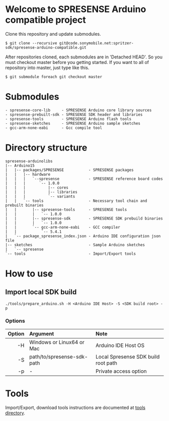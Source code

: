 # Welcome to SPRESENSE Arduino compatible project

Clone this repository and update submodules.

```
$ git clone --recursive git@code.sonymobile.net:spritzer-sdk/spresense-arduino-compatible.git
```

After repositories cloned, each submodules are in 'Detached HEAD'.
So you must checkout master before you getting started.
If you want to all of repository into master, just type like this.

```
$ git submodule foreach git checkout master
```

# Submodules

```
- spresense-core-lib     - SPRESENSE Arduino core library sources
- spresense-prebuilt-sdk - SPRESENSE SDK header and libraries
- spresense-tools        - SPRESENSE Arduino flash tools
- spresense-sketches     - SPRESENSE Arduino sample sketches
- gcc-arm-none-eabi      - Gcc compile tool
```

# Directory structure

```
spresense-arduinolibs
|-- Arduino15
|   |-- packages/SPRESENSE           - SPRESENSE packages
|   |   |-- hardware
|   |   |   `--spresense             - SPRESENSE reference board codes
|   |   |      `-- 1.0.0
|   |   |          |-- cores
|   |   |          |-- libraries
|   |   |          `-- variants
|   |   `-- tools                    - Necessary tool chain and prebuilt binaries
|   |       |-- spresense-tools      - SPRESENSE tools
|   |       |   `-- 1.0.0
|   |       |-- spresense-sdk        - SPRESENSE SDK prebuild binaries
|   |       |   `-- 1.0.0
|   |       `-- gcc-arm-none-eabi    - GCC compiler
|   |           `-- 5.4.1
|   `-- package_spresense_index.json - Arduino IDE configuration json file
|-- sketches                         - Sample Arduino sketches
|   `-- spresense
`-- tools                            - Import/Export tools
```

# How to use
## Import local SDK build

```
./tools/prepare_arduino.sh -H <Arduino IDE Host> -S <SDK build root> -p
```

### Options

| Option | Argument                   | Note                                |
|-------:|:---------------------------|:------------------------------------|
| -H     | Windows or Linux64 or Mac  | Arduino IDE Host OS                 |
| -S     | path/to/spresense-sdk-path | Local Spresense SDK build root path |
| -p     | -                          | Private access option               |

# Tools

Import/Export, download tools instructions are documented at [tools directory](http://code.sonymobile.net/spritzer-sdk/spresense-arduinolibs/tree/master/tools).
